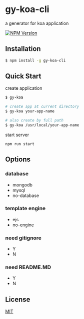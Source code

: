 # gy-koa-cli
a generator for koa application

[![NPM Version](https:///img.shields.io/npm/v/gy-koa-cli.svg)](https://www.npmjs.com/package/gy-koa-cli)

## Installation

```sh
$ npm install -g gy-koa-cli
```

## Quick Start

create application

```bash
$ gy-koa

# create app at current directory
$ gy-koa your-app-name 

# also create by full path
$ gy-koa /usr/local/your-app-name 
```

start server
```
npm run start
```

## Options

### database
* mongodb
* mysql
* no-database

### template engine

* ejs
* no-engine

### need gitignore

* Y
* N
### need README.MD

* Y
* N
## License

[MIT](LICENSE)
